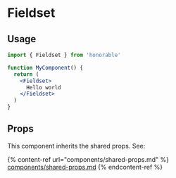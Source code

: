 # Fieldset

## Usage

```jsx
import { Fieldset } from 'honorable'

function MyComponent() {
  return (
    <Fieldset>
      Hello world
    </Fieldset>
  )
}
```

## Props

This component inherits the shared props. See:

{% content-ref url="components/shared-props.md" %}
[components/shared-props.md](components/shared-props.md)
{% endcontent-ref %}

